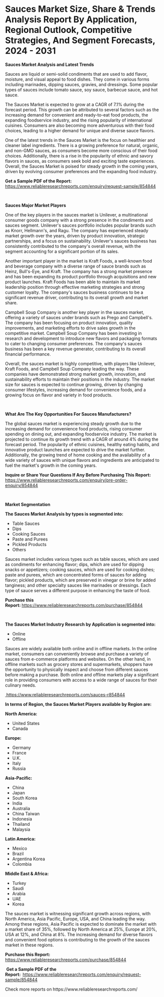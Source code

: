 <p><h1>Sauces Market Size, Share & Trends Analysis Report By Application, Regional Outlook, Competitive Strategies, And Segment Forecasts, 2024 - 2031</h1></p><p><strong>Sauces Market Analysis and Latest Trends</strong></p>
<p><p>Sauces are liquid or semi-solid condiments that are used to add flavor, moisture, and visual appeal to food dishes. They come in various forms including marinades, dipping sauces, gravies, and dressings. Some popular types of sauces include tomato sauce, soy sauce, barbecue sauce, and hot sauce.</p><p>The Sauces Market is expected to grow at a CAGR of 7.1% during the forecast period. This growth can be attributed to several factors such as the increasing demand for convenient and ready-to-eat food products, the expanding foodservice industry, and the rising popularity of international cuisines. Consumers are also becoming more adventurous with their food choices, leading to a higher demand for unique and diverse sauce flavors.</p><p>One of the latest trends in the Sauces Market is the focus on healthier and cleaner label ingredients. There is a growing preference for natural, organic, and non-GMO sauces, as consumers become more conscious of their food choices. Additionally, there is a rise in the popularity of ethnic and savory flavors in sauces, as consumers seek bold and exciting taste experiences. Overall, the Sauces Market is poised for steady growth in the coming years, driven by evolving consumer preferences and the expanding food industry.</p></p>
<p><strong>Get a Sample PDF of the Report:&nbsp;</strong> <a href="https://www.reliableresearchreports.com/enquiry/request-sample/854844">https://www.reliableresearchreports.com/enquiry/request-sample/854844</a></p>
<p>&nbsp;</p>
<p><strong>Sauces Major Market Players</strong></p>
<p><p>One of the key players in the sauces market is Unilever, a multinational consumer goods company with a strong presence in the condiments and sauces segment. Unilever's sauces portfolio includes popular brands such as Knorr, Hellmann's, and Ragu. The company has experienced steady market growth over the years, driven by product innovation, strategic partnerships, and a focus on sustainability. Unilever's sauces business has consistently contributed to the company's overall revenue, with the segment accounting for a significant portion of its sales.</p><p>Another important player in the market is Kraft Foods, a well-known food and beverage company with a diverse range of sauce brands such as Heinz, Bull's-Eye, and Kraft. The company has a strong market presence and has been expanding its product portfolio through acquisitions and new product launches. Kraft Foods has been able to maintain its market leadership position through effective marketing strategies and strong customer loyalty. The company's sauces business continues to be a significant revenue driver, contributing to its overall growth and market share.</p><p>Campbell Soup Company is another key player in the sauces market, offering a variety of sauces under brands such as Prego and Campbell's. The company has been focusing on product innovation, quality improvements, and marketing efforts to drive sales growth in the competitive market. Campbell Soup Company has been investing in research and development to introduce new flavors and packaging formats to cater to changing consumer preferences. The company's sauces business has been a key revenue generator, contributing to its overall financial performance.</p><p>Overall, the sauces market is highly competitive, with players like Unilever, Kraft Foods, and Campbell Soup Company leading the way. These companies have demonstrated strong market growth, innovation, and sustainability efforts to maintain their positions in the industry. The market size for sauces is expected to continue growing, driven by changing consumer lifestyles, increasing demand for convenience foods, and a growing focus on flavor and variety in food products.</p></p>
<p>&nbsp;</p>
<p><strong>What Are The Key Opportunities For Sauces Manufacturers?</strong></p>
<p><p>The global sauces market is experiencing steady growth due to the increasing demand for convenience food products, rising consumer spending on dining out, and expanding foodservice industry. The market is projected to continue its growth trend with a CAGR of around 4% during the forecast period. The popularity of ethnic cuisines, healthy eating habits, and innovative product launches are expected to drive the market further. Additionally, the growing trend of home cooking and the availability of a wide variety of sauces with unique flavors and ingredients are anticipated to fuel the market's growth in the coming years.</p></p>
<p><strong>Inquire or Share Your Questions If Any Before Purchasing This Report:</strong> <a href="https://www.reliableresearchreports.com/enquiry/pre-order-enquiry/854844">https://www.reliableresearchreports.com/enquiry/pre-order-enquiry/854844</a></p>
<p>&nbsp;</p>
<p><strong>Market Segmentation</strong></p>
<p><strong>The Sauces Market Analysis by types is segmented into:</strong></p>
<p><ul><li>Table Sauces</li><li>Dips</li><li>Cooking Sauces</li><li>Paste and Purees</li><li>Pickled Products</li><li>Others</li></ul></p>
<p><p>Sauces market includes various types such as table sauces, which are used as condiments for enhancing flavor; dips, which are used for dipping snacks or appetizers; cooking sauces, which are used for cooking dishes; paste and purees, which are concentrated forms of sauces for adding flavor; pickled products, which are preserved in vinegar or brine for added tanginess; and other specialty sauces like marinades or dressings. Each type of sauce serves a different purpose in enhancing the taste of food.</p></p>
<p><strong>Purchase this Report:&nbsp;</strong><a href="https://www.reliableresearchreports.com/purchase/854844">https://www.reliableresearchreports.com/purchase/854844</a></p>
<p>&nbsp;</p>
<p><strong>The Sauces Market Industry Research by Application is segmented into:</strong></p>
<p><ul><li>Online</li><li>Offline</li></ul></p>
<p><p>Sauces are widely available both online and in offline markets. In the online market, consumers can conveniently browse and purchase a variety of sauces from e-commerce platforms and websites. On the other hand, in offline markets such as grocery stores and supermarkets, shoppers have the opportunity to physically inspect and choose from different sauces before making a purchase. Both online and offline markets play a significant role in providing consumers with access to a wide range of sauces for their culinary needs.</p></p>
<p><a href="https://www.reliableresearchreports.com/sauces-r854844">&nbsp;https://www.reliableresearchreports.com/sauces-r854844</a></p>
<p><strong>In terms of Region, the Sauces Market Players available by Region are:</strong></p>
<p>
    <p> <strong> North America: </strong>
        <ul>
            <li>United States</li>
            <li>Canada</li>
        </ul>
        </p> 
    <p> <strong> Europe: </strong>
        <ul>
            <li>Germany</li>
            <li>France</li>
            <li>U.K.</li>
            <li>Italy</li>
            <li>Russia</li>
        </ul>
        </p> 
    <p> <strong> Asia-Pacific: </strong>
        <ul>
            <li>China</li>
            <li>Japan</li>
            <li>South Korea</li>
            <li>India</li>
            <li>Australia</li>
            <li>China Taiwan</li>
            <li>Indonesia</li>
            <li>Thailand</li>
            <li>Malaysia</li>
        </ul>
        </p> 
    <p> <strong> Latin America: </strong>
        <ul>
            <li>Mexico</li>
            <li>Brazil</li>
            <li>Argentina Korea</li>
            <li>Colombia</li>
        </ul>
        </p> 
    <p> <strong> Middle East & Africa: </strong>
        <ul>
            <li>Turkey</li>
            <li>Saudi</li>
            <li>Arabia</li>
            <li>UAE</li>
            <li>Korea</li>
        </ul>
    </p>
    </p>
<p><p>The sauces market is witnessing significant growth across regions, with North America, Asia Pacific, Europe, USA, and China leading the way. Among these regions, Asia Pacific is expected to dominate the market with a market share of 35%, followed by North America at 25%, Europe at 20%, USA at 12%, and China at 8%. The increasing demand for diverse flavors and convenient food options is contributing to the growth of the sauces market in these regions.</p></p>
<p><strong>Purchase this Report: </strong><a href="https://www.reliableresearchreports.com/purchase/854844">https://www.reliableresearchreports.com/purchase/854844</a></p>
<p>&nbsp;<strong>Get a Sample PDF of the Report:&nbsp;&nbsp;</strong><a href="https://www.reliableresearchreports.com/enquiry/request-sample/854844">https://www.reliableresearchreports.com/enquiry/request-sample/854844</a></p>
<p><strong></strong></p>
<p>Check more reports on https://www.reliableresearchreports.com/</p>